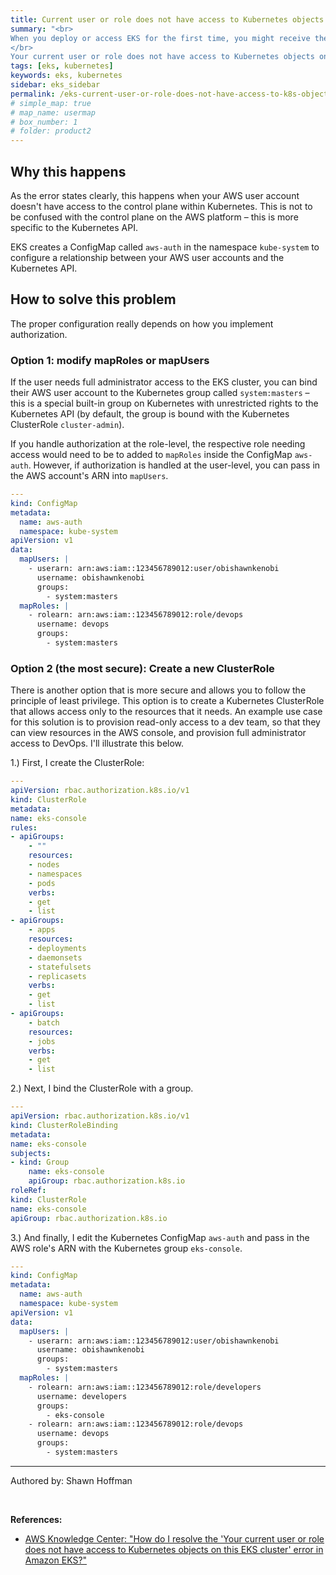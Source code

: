 ```yaml
---
title: Current user or role does not have access to Kubernetes objects
summary: "<br>
When you deploy or access EKS for the first time, you might receive the following error from the AWS Console: </br>
</br>
Your current user or role does not have access to Kubernetes objects on this EKS cluster. This may be due to the current user or role not having Kubernetes RBAC permissions to describe cluster resources or not having an entry in the cluster’s auth config map."
tags: [eks, kubernetes]
keywords: eks, kubernetes
sidebar: eks_sidebar
permalink: /eks-current-user-or-role-does-not-have-access-to-k8s-objects.html
# simple_map: true
# map_name: usermap
# box_number: 1
# folder: product2
---
```


## Why this happens

As the error states clearly, this happens when your AWS user account doesn't have access to the control plane within Kubernetes. This is not to be confused with the control plane on the AWS platform – this is more specific to the Kubernetes API.

EKS creates a ConfigMap called `aws-auth` in the namespace `kube-system` to configure a relationship between your AWS user accounts and the Kubernetes API.

## How to solve this problem

The proper configuration really depends on how you implement authorization.

### Option 1: modify mapRoles or mapUsers

If the user needs full administrator access to the EKS cluster, you can bind their AWS user account to the Kubernetes group called `system:masters` – this is a special built-in group on Kubernetes with unrestricted rights to the Kubernetes API (by default, the group is bound with the Kubernetes ClusterRole `cluster-admin`).

If you handle authorization at the role-level, the respective role needing access would need to be to added to `mapRoles` inside the ConfigMap `aws-auth`. However, if authorization is handled at the user-level, you can pass in the AWS account's ARN into `mapUsers`.

```yaml
---
kind: ConfigMap
metadata:
  name: aws-auth
  namespace: kube-system
apiVersion: v1
data:
  mapUsers: |
    - userarn: arn:aws:iam::123456789012:user/obishawnkenobi
      username: obishawnkenobi
      groups:
        - system:masters
  mapRoles: |
    - rolearn: arn:aws:iam::123456789012:role/devops
      username: devops
      groups:
        - system:masters
```

### Option 2 (the most secure): Create a new ClusterRole

There is another option that is more secure and allows you to follow the principle of least privilege. This option is to create a Kubernetes ClusterRole that allows access only to the resources that it needs. An example use case for this solution is to provision read-only access to a dev team, so that they can view resources in the AWS console, and provision full administrator access to DevOps. I'll illustrate this below.

1.) First, I create the ClusterRole:

```yaml
---
apiVersion: rbac.authorization.k8s.io/v1
kind: ClusterRole
metadata:
name: eks-console
rules:
- apiGroups:
    - ""
    resources:
    - nodes
    - namespaces
    - pods
    verbs:
    - get
    - list
- apiGroups:
    - apps
    resources:
    - deployments
    - daemonsets
    - statefulsets
    - replicasets
    verbs:
    - get
    - list
- apiGroups:
    - batch
    resources:
    - jobs
    verbs:
    - get
    - list
```

2.) Next, I bind the ClusterRole with a group.

```yaml
---
apiVersion: rbac.authorization.k8s.io/v1
kind: ClusterRoleBinding
metadata:
name: eks-console
subjects:
- kind: Group
    name: eks-console
    apiGroup: rbac.authorization.k8s.io
roleRef:
kind: ClusterRole
name: eks-console
apiGroup: rbac.authorization.k8s.io
```

3.) And finally, I edit the Kubernetes ConfigMap `aws-auth` and pass in the AWS role's ARN with the Kubernetes group `eks-console`.

```yaml
---
kind: ConfigMap
metadata:
  name: aws-auth
  namespace: kube-system
apiVersion: v1
data:
  mapUsers: |
    - userarn: arn:aws:iam::123456789012:user/obishawnkenobi
      username: obishawnkenobi
      groups:
        - system:masters
  mapRoles: |
    - rolearn: arn:aws:iam::123456789012:role/developers
      username: developers
      groups:
        - eks-console
    - rolearn: arn:aws:iam::123456789012:role/devops
      username: devops
      groups:
        - system:masters
```

---

Authored by: Shawn Hoffman

<br>

**References:**

- [AWS Knowledge Center: "How do I resolve the 'Your current user or role does not have access to Kubernetes objects on this EKS cluster' error in Amazon EKS?"](https://aws.amazon.com/premiumsupport/knowledge-center/eks-kubernetes-object-access-error/)